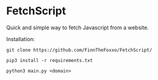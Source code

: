 # FetchScript

Quick and simple way to fetch Javascript from a website.


Installation: 

    git clone https://github.com/FinnTheFoxxo/FetchScript/

    pip3 install -r requirements.txt

    python3 main.py <domain>
    
